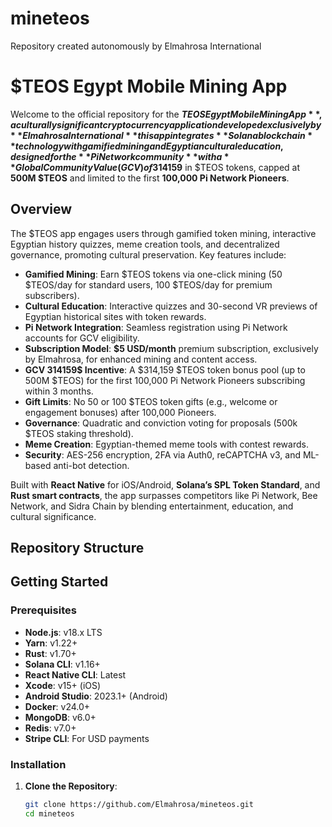# mineteos
Repository created autonomously  by Elmahrosa International 
# $TEOS Egypt Mobile Mining App

Welcome to the official repository for the **$TEOS Egypt Mobile Mining App**, a culturally significant cryptocurrency application developed exclusively by **Elmahrosa International** this app integrates **Solana blockchain** technology with gamified mining and Egyptian cultural education, designed for the **Pi Network community** with a **Global Community Value (GCV) of 314159$** in $TEOS tokens, capped at **500M $TEOS** and limited to the first **100,000 Pi Network Pioneers**.

## Overview

The $TEOS app engages users through gamified token mining, interactive Egyptian history quizzes, meme creation tools, and decentralized governance, promoting cultural preservation. Key features include:

- **Gamified Mining**: Earn $TEOS tokens via one-click mining (50 $TEOS/day for standard users, 100 $TEOS/day for premium subscribers).
- **Cultural Education**: Interactive quizzes and 30-second VR previews of Egyptian historical sites with token rewards.
- **Pi Network Integration**: Seamless registration using Pi Network accounts for GCV eligibility.
- **Subscription Model**: **$5 USD/month** premium subscription, exclusively by Elmahrosa, for enhanced mining and content access.
- **GCV 314159$ Incentive**: A $314,159 $TEOS token bonus pool (up to 500M $TEOS) for the first 100,000 Pi Network Pioneers subscribing within 3 months.
- **Gift Limits**: No 50 or 100 $TEOS token gifts (e.g., welcome or engagement bonuses) after 100,000 Pioneers.
- **Governance**: Quadratic and conviction voting for proposals (500k $TEOS staking threshold).
- **Meme Creation**: Egyptian-themed meme tools with contest rewards.
- **Security**: AES-256 encryption, 2FA via Auth0, reCAPTCHA v3, and ML-based anti-bot detection.

Built with **React Native** for iOS/Android, **Solana’s SPL Token Standard**, and **Rust smart contracts**, the app surpasses competitors like Pi Network, Bee Network, and Sidra Chain by blending entertainment, education, and cultural significance.

## Repository Structure

## Getting Started

### Prerequisites
- **Node.js**: v18.x LTS
- **Yarn**: v1.22+
- **Rust**: v1.70+
- **Solana CLI**: v1.16+
- **React Native CLI**: Latest
- **Xcode**: v15+ (iOS)
- **Android Studio**: 2023.1+ (Android)
- **Docker**: v24.0+
- **MongoDB**: v6.0+
- **Redis**: v7.0+
- **Stripe CLI**: For USD payments

### Installation

1. **Clone the Repository**:
   ```bash
   git clone https://github.com/Elmahrosa/mineteos.git
   cd mineteos
